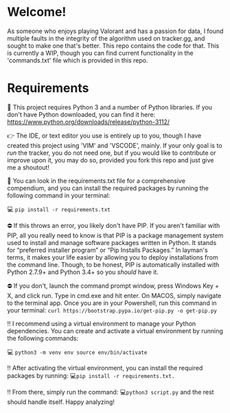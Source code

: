 # Welcome!
As someone who enjoys playing Valorant and has a passion for data, I found multiple faults in the integrity of the algorithm used on tracker.gg, and sought to make one that's better. This repo contains the code for that. This is currently a WIP, though you can find current functionality in the 'commands.txt' file which is provided in this repo.

# Requirements
:thought_balloon: This project requires Python 3 and a number of Python libraries. If you don't have Python downloaded, you can find it here: https://www.python.org/downloads/release/python-3112/

:point_right: The IDE, or text editor you use is entirely up to you, though I have created this project using 'VIM' and 'VSCODE', mainly. If your only goal is to *run* the tracker, you do not need one, but if you would like to contribute or improve upon it, you may do so, provided you fork this repo and just give me a shoutout!

:mag_right: You can look in the requirements.txt file for a comprehensive compendium, and you can install the required packages by running the following command in your terminal:

:computer: `pip install -r requirements.txt`

:no_entry: If this throws an error, you likely don't have PIP. If you aren't familiar with PIP, all you really need to know is that PIP is a package management system used to install and manage software packages written in Python. It stands for “preferred installer program” or “Pip Installs Packages.” In layman's terms, it makes your life easier by allowing you to deploy installations from the command line. Though, to be honest, PIP is automatically installed with Python 2.7.9+ and Python 3.4+ so you *should* have it.

:no_entry: If you don't, launch the command prompt window, press Windows Key + X, and click run. Type in cmd.exe and hit enter. On MACOS, simply navigate to the terminal app. Once you are in your Powershell, run this command in your terminal: `curl https://bootstrap.pypa.io/get-pip.py -o get-pip.py`

:bangbang: I recommend using a virtual environment to manage your Python dependencies. You can create and activate a virtual environment by running the following commands:

:computer: `python3 -m venv env
source env/bin/activate`

:bangbang: After activating the virtual environment, you can install the required packages by running: 
:computer:`pip install -r requirements.txt.`

:bangbang: From there, simply run the command: :computer:`python3 script.py` and the rest should handle itself. Happy analyzing!
